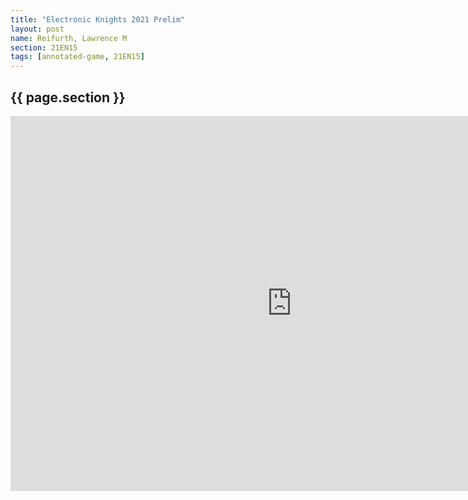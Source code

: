 ```yaml
---
title: "Electronic Knights 2021 Prelim"
layout: post
name: Reifurth, Lawrence M
section: 21EN15
tags: [annotated-game, 21EN15]
---
```


<h2>{{ page.section }}</h2>

<iframe style='border: 0;' width='900px' height='600px' src='https://share.chessbase.com/SharedGames/frame/?p=nj9/kYLyHv+/pbz+tmRqqv53Cmk+mqmfoqOEmXtlfL8Msg3grRvBvpwgTqEtCU0D'></iframe>